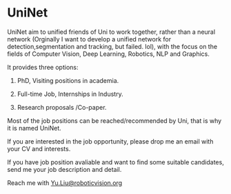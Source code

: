 # UniNet

UniNet aim to unified friends of Uni to work together, rather than a neural network (Orginally I want to develop a unified network for detection,segmentation and tracking, but failed. lol), with the focus on the fields of Computer Vision, Deep Learning, Robotics, NLP and Graphics.

It provides three options: 

1. PhD, Visiting positions in academia.   

2. Full-time Job, Internships in Industry.

3. Research proposals /Co-paper.

Most of the job positions can be reached/recommended by Uni, that is why it is named UniNet.

If you are interested in the job opportunity, please drop me an email with your CV and interests.

If you have job position avaliable and want to find some suitable candidates, send me your job description and detail.


Reach me with Yu.Liu@roboticvision.org
